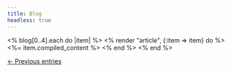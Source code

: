 ```yaml
---
title: Blog
headless: true
---
```


<% blog[0..4].each do |item| %>
<% render "article", {:item => item} do %>
<%= item.compiled_content %>
<% end %>
<% end %>

<div class="more">
<a href="/archive/">← Previous entries</a>
</div>

